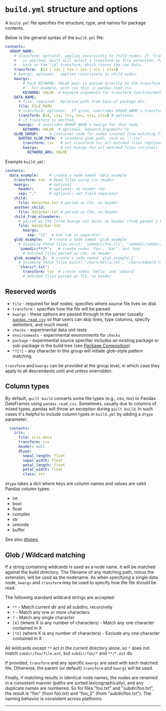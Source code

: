 # `build.yml` structure and options
A `build.yml` file specifies the structure, type, and names for package contents.

Below is the general syntax of the `build.yml` file:
``` yaml
contents:
  GROUP_NAME:
    # transform: optional. applies recursively to child nodes. If 'transform'
    #   is omitted, Quilt will select a transform by file extension, falling
    #   back on the "id" transform, which stores the raw data.
    transform:  {id | csv | tsv | ssv | xls | xlsx}
    # kwargs: optional.  applies recursively to child nodes.
    kwargs:
        # Each KEYWORD: VALUE pair is passed directly to the transform function.
        #   For example, with csv this is pandas.read_csv.
        KEYWORD: VALUE  # keyword arguments for transform function/method
    DATA_NAME:
      # file: required.  Relative path from base of package dir.
      file: FILE_PATH
      # transform: optional.  If given, overrides GROUP_NAME's transform.   
      transform: {id, csv, tsv, ssv, xls, xlsx} # optional
      # if transform is omitted, 
      kwargs:  # overrides GROUP_NAME's kwargs for this node.
        KEYWORD: VALUE  # optional. keyword arguments to 
    GLOB_GROUP:     # Container node for nodes created from matching files
      QUOTED_GLOB_PATH:  # standard glob path, such as "*.csv" 
        transform: csv   # set transform for all matched files (optional)
        kwargs:          # set kwargs for all matched files (otional)
          KEYWORD_ARG: VALUE
```

Example `build.yml`:
``` yaml
contents:
  data_example:     # create a node named 'data_example'
    transform: csv  # Read files using csv reader
    kwargs:         # optional
      header:       # optional: no header row
      sep: ","      # optional: set field separator
    child:
      file: data/foo.txt # parsed as CSV, no header
    another_child:
      file: data/bar.txt # parsed as CSV, no header
    child_from_elsewhere:
      # parsed as TSV (from kwargs set here) no header (from parent's kwargs)
      file: data2/bar.txt
        kwargs:
          sep: '\t'  # Use tab as separator.
    glob_example:   # create a node named 'glob example'
      # assuming these files exist: 'somedir/foo.xls', 'somedir/subdir/bar.csv', 'somedir/baz.tsv'
      'somedir/**/*':   # create nodes 'foo', 'bar', and 'baz'
        # matched files parsed as CSV, no header
    glob_example_2:  # create a node named 'glob_example_2'
      # assuming these files exist: 'chars/bella.txt', 'chars/edward.txt', 'chars/old/esme.txt'
      'chars/*.txt':  
        transform: tsv  # create nodes 'bella' and 'edward'    
        # matched files parsed as TSV, no header
```

## Reserved words
* `file` - required for leaf nodes; specifies where source file lives on disk
* `transform` - specifies how the file will be parsed
* `kwargs` - these options are passed through to the parser (usually [`pandas.read_csv`](https://pandas.pydata.org/pandas-docs/stable/generated/pandas.read_csv.html) so that users can skip lines, type columns, specify delimiters, and much more)
* `checks` - experimental data unit tests
* `environments` - experimental environments for `checks`
* `package` - experimental source specifier includes an existing package or sub-package in the build tree (see [Package Composition](compose.md))
* `*?[!]` - any character in this group will initiate glob-style pattern matching

`transform` and `kwargs` can be provided at the group level, in which case they apply to all descendants until and unless overridden.

## Column types
By default, `quilt build` converts some file types (e.g., csv, tsv) to Pandas DataFrames using `pandas.read_csv`. Sometimes, usually due to columns of mixed types, pandas will throw an exception during `quilt build`. In such cases it's helpful to include column types in `build.yml` by adding a `dtype` parameter:

```yaml
  contents:
    iris:
      file: iris.data
      transform: csv
      header: null
      dtype:
        sepal_length: float
        sepal_width: float
        petal_length: float
        petal_width: float
        class: str
```

`dtype` takes a dict where keys are column names and values are valid Pandas column types:
* int
* bool
* float
* complex
* str
* unicode
* buffer

See also [dtypes](https://docs.scipy.org/doc/numpy/reference/arrays.dtypes.html).

## Glob / Wildcard matching
If a string containing wildcards is used as a node name, it will be matched
against the build directory.  The filename of any matching path, minus the
extension, will be used as the nodename. As when specifying a single data node,
`kwargs` and `transform` may be used to specify how the file should be read.

The following standard wildcard strings are accepted:
* `**` - Match current dir and all subdirs, recursively
* `*` - Match any one or more characters
* `?` - Match any single character
* `[X]` (where X is any number of characters) - Match any one character contained in X
* `[!X]` (where X is any number of characters) - Exclude any one character contained in X

All wildcards except `**` act in the current directory alone, so `*` does not match
`subdir/foo/file.ext`, but `subdir/foo/*` and `**/*.ext` do.

If provided, `transform` and any specific `kwargs` are used with each matched file.
Otherwise, the parent (or default) `transform` and `kwargs` will be used.

Finally, if matching results in identical node names, the nodes are renamed in a consistent
manner (paths are sorted lexicographically), and any duplicate names are numbered.  So for
files "foo.txt" and "subdir/foo.txt", the result is "foo" (from foo.txt) and "foo_2" (from
"subdir/foo.txt").  The naming behavior is consistent across platforms.
***

